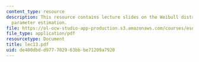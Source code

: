 ```yaml
---
content_type: resource
description: This resource contains lecture slides on the Weibull distribution and
  parameter estimation.
file: https://ol-ocw-studio-app-production.s3.amazonaws.com/courses/esd-86-models-data-and-inference-for-socio-technical-systems-spring-2007/de400dbdd977702963bbbe71209a7920_lec13.pdf
file_type: application/pdf
resourcetype: Document
title: lec13.pdf
uid: de400dbd-d977-7029-63bb-be71209a7920
---
```

